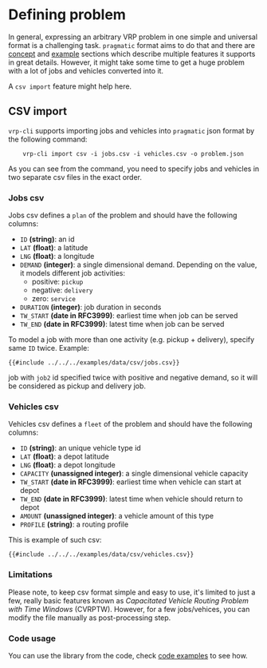 # Defining problem

In general, expressing an arbitrary VRP problem in one simple and universal format is a challenging task. `pragmatic`
format aims to do that and there are [concept](../concepts/pragmatic/index.md) and [example](../examples/pragmatic/index.md)
sections which describe multiple features it supports in great details. However, it might take some time to get a huge
problem with a lot of jobs and vehicles converted into it.

A `csv import` feature might help here.


## CSV import

`vrp-cli` supports importing jobs and vehicles into `pragmatic` json format by the following command:

        vrp-cli import csv -i jobs.csv -i vehicles.csv -o problem.json

As you can see from the command, you need to specify jobs and vehicles in two separate csv files in the exact order.


### Jobs csv

Jobs csv defines a `plan` of the problem and should have the following columns:

* `ID` __(string)__: an id
* `LAT` __(float)__: a latitude
* `LNG` __(float)__: a longitude
* `DEMAND` __(integer)__: a single dimensional demand. Depending on the value, it models different job activities:
    * positive: `pickup`
    * negative: `delivery`
    * zero: `service`
* `DURATION` __(integer)__: job duration in seconds
* `TW_START` __(date in RFC3999)__: earliest time when job can be served
* `TW_END` __(date in RFC3999)__: latest time when job can be served

To model a job with more than one activity (e.g. pickup + delivery), specify same `ID` twice. Example:

```csv
{{#include ../../../examples/data/csv/jobs.csv}}
```

job with `job2` id specified twice with positive and negative demand, so it will be considered as pickup and delivery job.


### Vehicles csv

Vehicles csv defines a `fleet` of the problem and should have the following columns:

* `ID` __(string)__: an unique vehicle type id
* `LAT` __(float)__: a depot latitude
* `LNG` __(float)__: a depot longitude
* `CAPACITY` __(unassigned integer)__: a single dimensional vehicle capacity
* `TW_START` __(date in RFC3999)__: earliest time when vehicle can start at depot
* `TW_END` __(date in RFC3999)__: latest time when vehicle should return to depot
* `AMOUNT` __(unassigned integer)__: a vehicle amount of this type
* `PROFILE` __(string)__: a routing profile

This is example of such csv:

```csv
{{#include ../../../examples/data/csv/vehicles.csv}}
```


### Limitations

Please note, to keep csv format simple and easy to use, it's limited to just a few, really basic features known as
_Capacitated Vehicle Routing Problem with Time Windows_ (CVRPTW). However, for a few jobs/vehices, you can modify the
file manually as post-processing step.


### Code usage

You can use the library from the code, check [code examples](https://github.com/reinterpretcat/vrp/tree/master/vrp-core/examples) to see how.
